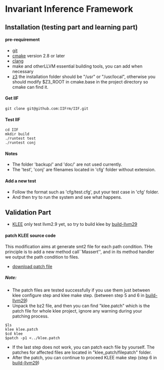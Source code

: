 # Invariant Inference Framework

## Installation (testing part and learning part)
#### pre-requirement
* [git](https://git-scm.com/downloads)
* [cmake](https://cmake.org/) version 2.8 or later
* [clang](http://clang.llvm.org/get_started.html)
* make and otherLLVM essential building tools, you can add when necessary
* [z3](https://github.com/Z3Prover/z3) the installation folder should be "/usr" or "/usr/local", otherwise you should modify $Z3_ROOT in cmake.base in the project directory so cmake can find it. 

#### Get IIF
```
git clone git@github.com:IIFrm/IIF.git
```

#### Test IIF
```
cd IIF
mkdir build
./runtest test
./runtest conj
```

#### Notes
+ The folder 'backup/' and 'doc/' are not used currently.
+ The 'test', 'conj' are filenames located in 'cfg' folder without extension.

#### Add a new test
- Follow the format such as 'cfg/test.cfg', put your test case in 'cfg' folder.
- And then try to run the system and see what happens.



## Validation Part
* [KLEE](https://klee.github.io/) only test llvm2.9 yet, so try to build klee by [build-llvm29](http://klee.github.io/build-llvm29/)

#### patch KLEE source code
This modification aims at generate smt2 file for each path condition.
THe principle is to add a new method call``Massert'', and in its method handler we output the path condition to files.

* [download patch file](http://lijiaying.github.io/content/iif/klee_patch.tar.bz2)

##### Note:
+ The patch files are tested successfully if you use them just between klee configure step and klee make step. (between step 5 and 6 in [build-llvm29](http://klee.github.io/build-llvm29/))
+ Unpack the bz2 file, and then you can find "klee.patch" which is the patch file for whole klee project, ignore any warning during your patching process.
```
$ls
klee klee.patch
$cd klee
$patch -p1 <../klee.patch
```
+ If the last step does not work, you can patch each file by yourself. The patches for affected files are located in "klee_patch/filepatch" folder.
+ After the patch, you can continue to proceed KLEE make step (step 6 in [build-llvm29](http://klee.github.io/build-llvm29/))